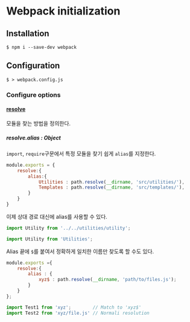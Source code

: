 # Webpack initialization
## Installation
```console
$ npm i --save-dev webpack
```

## Configuration
```console
$ > webpack.config.js
```

### Configure options
#### [resolve](https://webpack.js.org/configuration/resolve/)
모듈을 찾는 방법을 정의한다.
##### resolve.alias : Object
```import```, ```require```구문에서 특정 모듈을 찾기 쉽게 ```alias```를 지정한다.
```javascript
module.exports = {
    resolve:{
        alias:{
            Utilities : path.resolve(__dirname, 'src/utilities/'),
            Templates : path.resolve(__dirname, 'src/templates/'),
        }
    }
}
```
이제 상대 경로 대신에 alias를 사용할 수 있다.
```javascript
import Utility from '../../utilities/utility';

import Utility from 'Utilities';
```

Alias 끝에 ```$```를 붙여서 정확하게 일치한 이름만 찾도록 할 수도 있다.
```javascript
module.exports ={
    resolve:{
        alias : {
            xyz$ : path.resolve(__dirname, 'path/to/files.js');
        }
    }
};

import Test1 from 'xyz';        // Match to 'xyz$'
import Test2 from 'xyz/file.js' // Normali resolution
```